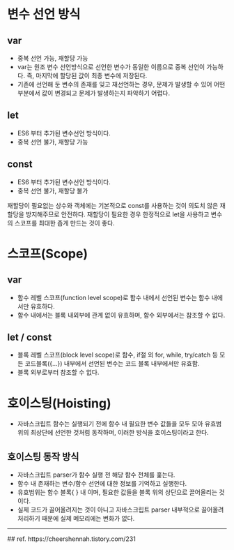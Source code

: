 # 변수 선언 방식

## var
- 중복 선언 가능, 재할당 가능
- var는 원조 변수 선언방식으로 선언한 변수가 동일한 이름으로 중복 선언이 가능하다. 즉, 마지막에 할당된 값이 최종 변수에 저장된다.
- 기존에 선언해 둔 변수의 존재를 잊고 재선언하는 경우, 문제가 발생할 수 있어 어떤 부분에서 값이 변경되고 문제가 발생하는지 파악하기 어렵다.

## let 
- ES6 부터 추가된 변수선언 방식이다.
- 중복 선언 불가, 재할당 가능

## const 
- ES6 부터 추가된 변수선언 방식이다.
- 중복 선언 불가, 재할당 불가

재할당이 필요없는 상수와 객체에는 기본적으로 const를 사용하는 것이 의도치 않은 재할당을 방지해주므로 안전하다.
재할당이 필요한 경우 한정적으로 let을 사용하고 변수의 스코프를 최대한 좁게 만드는 것이 좋다.


# 스코프(Scope)

## var
- 함수 레벨 스코프(function level scope)로 함수 내에서 선언된 변수는 함수 내에서만 유효하다.
- 함수 내에서는 블록 내외부에 관계 없이 유효하며, 함수 외부에서는 참조할 수 없다.

## let / const
- 블록 레벨 스코프(block level scope)로 함수, if절 외 for, while, try/catch 등 모든 코드블록({...}) 내부에서 선언된 변수는 코드 블록 내부에서만 유효함.
- 블록 외부로부터 참조할 수 없다.

# 호이스팅(Hoisting)
- 자바스크립트 함수는 실행되기 전에 함수 내 필요한 변수 값들을 모두 모아 유효범위의 최상단에 선언한 것처럼 동작하며, 이러한 방식을 호이스팅이라고 한다.

## 호이스팅 동작 방식
- 자바스크립트 parser가 함수 실행 전 해당 함수 전체를 훑는다.
- 함수 내 존재하는 변수/함수 선언에 대한 정보를 기억하고 실행한다.
- 유효범위는 함수 블록{ } 내 이며, 필요한 값들을 블록 위의 상단으로 끌어올리는 것이다.
- 실제 코드가 끌어올려지는 것이 아니고 자바스크립트 parser 내부적으로 끌어올려 처리하기 때문에 실제 메모리에는 변화가 없다.

<hr>
## ref.
https://cheershennah.tistory.com/231
